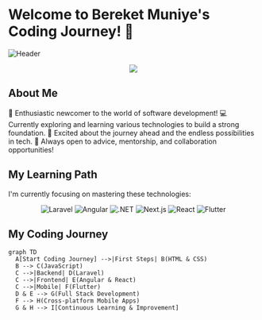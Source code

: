# Welcome to Bereket Muniye's Coding Journey! 👋

![Header](https://capsule-render.vercel.app/api?type=waving&color=gradient&height=300&section=header&text=Bereket%20Muniye&fontSize=90)

<p align="center">
  <img src="https://readme-typing-svg.herokuapp.com/?lines=Aspiring+Software+Developer;Excited+to+Learn+and+Grow;Building+my+skills+in+Web+and+Mobile+Dev&font=Fira%20Code&center=true&width=380&height=50">
</p>

## About Me

🚀 Enthusiastic newcomer to the world of software development!
💻 Currently exploring and learning various technologies to build a strong foundation.
🌱 Excited about the journey ahead and the endless possibilities in tech.
💬 Always open to advice, mentorship, and collaboration opportunities!

## My Learning Path

I'm currently focusing on mastering these technologies:

<p align="center">
  <img src="https://img.shields.io/badge/Laravel-FF2D20?style=for-the-badge&logo=laravel&logoColor=white" alt="Laravel" />
  <img src="https://img.shields.io/badge/Angular-DD0031?style=for-the-badge&logo=angular&logoColor=white" alt="Angular" />
  <img src="https://img.shields.io/badge/.NET-512BD4?style=for-the-badge&logo=dotnet&logoColor=white" alt=".NET" />
  <img src="https://img.shields.io/badge/Next.js-000000?style=for-the-badge&logo=next.js&logoColor=white" alt="Next.js" />
  <img src="https://img.shields.io/badge/React-61DAFB?style=for-the-badge&logo=react&logoColor=black" alt="React" />
  <img src="https://img.shields.io/badge/Flutter-02569B?style=for-the-badge&logo=flutter&logoColor=white" alt="Flutter" />
</p>

## My Coding Journey

```mermaid title="My Learning Path" type="diagram"
graph TD
  A[Start Coding Journey] -->|First Steps| B(HTML & CSS)
  B --> C(JavaScript)
  C -->|Backend| D(Laravel)
  C -->|Frontend| E(Angular & React)
  C -->|Mobile| F(Flutter)
  D & E --> G(Full Stack Development)
  F --> H(Cross-platform Mobile Apps)
  G & H --> I[Continuous Learning & Improvement]


